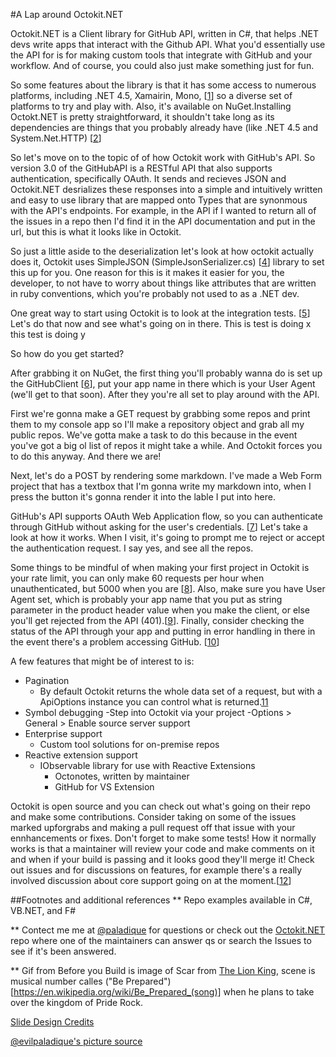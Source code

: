 #A Lap around Octokit.NET

Octokit.NET is a Client library for GitHub API, written in C#, that helps .NET devs write apps that interact with the Github API. What you'd essentially use the API for is for making custom tools that integrate with GitHub and your workflow. And of course, you could also just make something just for fun.

So some features about the library is that it has some access to numerous platforms, including .NET 4.5, Xamairin, Mono, [[1](https://github.com/octokit/octokit.net#supported-platforms)] so a diverse set of platforms to try and play with. Also, it's available on NuGet.Installing Octokt.NET is pretty straightforward, it shouldn't take long as its dependencies are things that you probably already have (like .NET 4.5 and System.Net.HTTP) [[2](https://www.nuget.org/packages/Octokit/0.1.3)]

So let's move on to the topic of of how Octokit work with GitHub's API. So version 3.0 of the GitHubAPI is a RESTful API that also supports authentication, specifically OAuth. It sends and recieves JSON and Octokit.NET desrializes these responses into a simple and intuitively written and easy to use library that are mapped onto Types that are synonmous with the API's endpoints. For example, in the API if I wanted to return all of the issues in a repo then I'd find it in the API documentation and put in the url, but this is what it looks like in Octokit.

So just a little aside to the deserialization let's look at how octokit actually does it, Octokit uses SimpleJSON   (SimpleJsonSerializer.cs) [[4](https://github.com/octokit/octokit.net/blob/f354d1bf00ff7606b46489e3a915e1428414bc47/Octokit/Http/SimpleJsonSerializer.cs)] library to set this up for you. One reason for this is it makes it easier for you, the developer, to not have to worry about things like attributes that are written in ruby conventions, which you're probably not used to as a .NET dev.

One great way to start using Octokit is to look at the integration tests. [[5](https://github.com/octokit/octokit.net/tree/master/Octokit.Tests.Integration/Clients)] Let's do that now and see what's going on in there.
This is test is doing x
this test is doing y


So how do you get started?

After grabbing it on NuGet, the first thing you'll probably wanna do is set up the GitHubClient [[6](https://github.com/octokit/octokit.net#usage-examples)], put your app name in there which is your User Agent (we'll get to that soon). After they you're all set to play around with the API.

First we're gonna make a GET request by grabbing some repos and print them to my console app so I'll make a repository object and grab all my public repos. We've gotta make a task to do this because in the event you've got a big ol list of repos it might take a while. And Octokit forces you to do this anyway. And there we are!

Next, let's do a POST by rendering some markdown. I've made a Web Form project that has a textbox that I'm gonna write my markdown into, when I press the button it's gonna render it into the lable I put into here.

GitHub's API supports OAuth Web Application flow, so you can authenticate through GitHub without asking for the user's credentials. [[7](http://octokitnet.readthedocs.io/en/latest/oauth-flow/)] Let's take a look at how it works. When I visit, it's going to prompt me to reject or accept the authentication request. I say yes, and see all the repos.

Some things to be mindful of when making your first project in Octokit is your rate limit, you can only make 60 requests per hour when unauthenticated, but 5000 when you are [[8](https://developer.github.com/v3/#rate-limiting)]. Also, make sure you have User Agent set, which is probably your app name that you put as string parameter in the product header value when you make the client, or else you'll get rejected from the API (401).[[9](https://developer.github.com/v3/#user-agent-required)]. Finally, consider checking the status of the API through your app and putting in error handling in there in the event there's a problem accessing GitHub. [[10](https://status.github.com/api)]

A few features that might be of interest to is:

- Pagination
  - By default Octokit returns the whole data set of a request, but with a ApiOptions instance you can control what is returned.[11](http://octokitnet.readthedocs.io/en/latest/extensibility/#pagination)     
- Symbol debugging
  -Step into Octokit via your project
  -Options > General > Enable source server support [](http://octokitnet.readthedocs.io/en/latest/debugging-source/)
- Enterprise support
  - Custom tool solutions for on-premise repos
- Reactive extension support 
  - IObservable library for use with Reactive Extensions
      - Octonotes, written by maintainer
      - GitHub for VS Extension


Octokit is open source and you can check out what's going on their repo and make some contributions. Consider taking on some of the issues marked upforgrabs and making a pull request off that issue with your ennhancements or fixes. Don't forget to make some tests! How it normally works is that a maintainer will review your code and make comments on it and when if your build is passing and it looks good they'll merge it! Check out issues and  for discussions on features, for example there's a really involved discussion about core support going on at the moment.[[12](https://github.com/octokit/octokit.net/issues/1115)]


##Footnotes and additional references
** Repo examples available in C#, VB.NET, and F#

** Contect me me at [@paladique](https://twitter.com/paladique) for questions or check out the [Octokit.NET](https://github.com/octokit/octokit.net) repo where one of the maintainers can answer qs or search the Issues to see if it's been answered.

** Gif from Before you Build is image of Scar from [The Lion King](https://en.wikipedia.org/wiki/The_Lion_King), scene is musical number calles ("Be Prepared")[https://en.wikipedia.org/wiki/Be_Prepared_(song)] when he plans to take over the kingdom of Pride Rock.

[Slide Design Credits](http://www.slidescarnival.com/jourdain-free-presentation-template/403)

[@evilpaladique's picture source](https://ericandrewlewis.github.io/emoji-mosaic/)